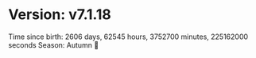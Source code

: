 # Version: v7.1.18
Time since birth: 2606 days, 62545 hours, 3752700 minutes, 225162000 seconds
Season: Autumn 🍁
